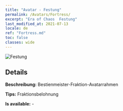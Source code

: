 ```yaml
---
title: "Avatar - Festung"
permalink: /Avatars/Fortress/
excerpt: "Era of Chaos  Festung"
last_modified_at: 2021-07-13
locale: de
ref: "Fortress.md"
toc: false
classes: wide
---
```

 ![Festung](/images/a/avatarFrame_46.png)

## Details

 **Beschreibung:** Bestienmeister-Fraktion-Avatarrahmen 

 **Tips:** Fraktionsbelohnung 

 **Is available:**  - 


